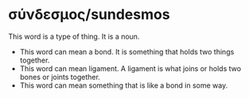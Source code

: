 # σύνδεσμος/sundesmos

This word is a type of thing. It is a noun.

* This word can mean a bond. It is something that holds two things together. 
* This word can mean ligament. A ligament is what joins or holds two bones or joints together. 
* This word can mean something that is like a bond in some way. 

